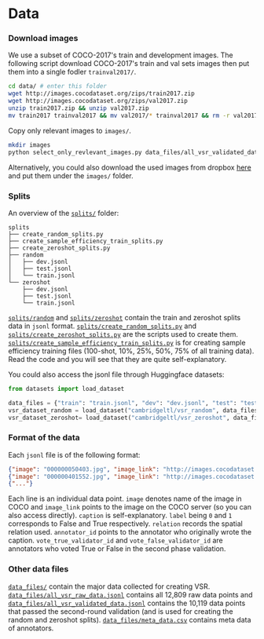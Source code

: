 # Data 

### Download images
We use a subset of COCO-2017's train and development images. The following script download COCO-2017's train and val sets images then put them into a single fodler `trainval2017/`.

```bash
cd data/ # enter this folder 
wget http://images.cocodataset.org/zips/train2017.zip
wget http://images.cocodataset.org/zips/val2017.zip
unzip train2017.zip && unzip val2017.zip
mv train2017 trainval2017 && mv val2017/* trainval2017 && rm -r val2017
```
Copy only relevant images to `images/`.
```bash
mkdir images
python select_only_revlevant_images.py data_files/all_vsr_validated_data.jsonl/  trainval2017/ images/
```

Alternatively, you could also download the used images from dropbox [here](https://www.dropbox.com/s/0s3bj25s62crjh2/vsr_images.zip?dl=0) and put them under the `images/` folder.

### Splits
An overview of the [`splits/`](https://github.com/cambridgeltl/visual-spatial-reasoning/tree/master/data/splits) folder:
```
splits
├── create_random_splits.py
├── create_sample_efficiency_train_splits.py
├── create_zeroshot_splits.py
├── random
│   ├── dev.jsonl
│   ├── test.jsonl
│   └── train.jsonl
└── zeroshot
    ├── dev.jsonl
    ├── test.jsonl
    └── train.jsonl
```

[`splits/random`](https://github.com/cambridgeltl/visual-spatial-reasoning/tree/master/data/splits/random) and [`splits/zeroshot`](https://github.com/cambridgeltl/visual-spatial-reasoning/tree/master/data/splits/zeroshot) contain the train and zeroshot splits data in `jsonl` format. [`splits/create_random_splits.py`](https://github.com/cambridgeltl/visual-spatial-reasoning/tree/master/data/splits/create_random_splits.py) and [`splits/create_zeroshot_splits.py`](https://github.com/cambridgeltl/visual-spatial-reasoning/tree/master/data/splits/create_zeroshot_splits.py) are the scripts used to create them. [`splits/create_sample_efficiency_train_splits.py`](https://github.com/cambridgeltl/visual-spatial-reasoning/tree/master/data/splits/create_sample_efficiency_train_splits.py) is for creating sample efficiency training files (100-shot, 10\%, 25\%, 50\%, 75\% of all training data). Read the code and you will see that they are quite self-explanatory.

You could also access the jsonl file through Huggingface datasets:
```python
from datasets import load_dataset

data_files = {"train": "train.jsonl", "dev": "dev.jsonl", "test": "test.jsonl"}
vsr_dataset_random = load_dataset("cambridgeltl/vsr_random", data_files=data_files)
vsr_dataset_zeroshot= load_dataset("cambridgeltl/vsr_zeroshot", data_files=data_files)
```

### Format of the data
Each `jsonl` file is of the following format:
```json
{"image": "000000050403.jpg", "image_link": "http://images.cocodataset.org/train2017/000000050403.jpg", "caption": "The teddy bear is in front of the person.", "label": 1, "relation": "in front of", "annotator_id": 31, "vote_true_validator_id": [2, 6], "vote_false_validator_id": []}
{"image": "000000401552.jpg", "image_link": "http://images.cocodataset.org/train2017/000000401552.jpg", "caption": "The umbrella is far away from the motorcycle.", "label": 0, "relation": "far away from", "annotator_id": 2, "vote_true_validator_id": [], "vote_false_validator_id": [2, 9, 1]}
{"..."}
```
Each line is an individual data point.
`image` denotes name of the image in COCO and `image_link` points to the image on the COCO server (so you can also access directly). `caption` is self-explanatory. `label` being `0` and `1` corresponds to False and True respectively. `relation` records the spatial relation used. `annotator_id` points to the annotator who originally wrote the caption. `vote_true_validator_id` and `vote_false_validator_id` are annotators who voted True or False in the second phase validation.

### Other data files
[`data_files/`](https://github.com/cambridgeltl/visual-spatial-reasoning/tree/master/data/data_files) contain the major data collected for creating VSR. [`data_files/all_vsr_raw_data.jsonl`](https://github.com/cambridgeltl/visual-spatial-reasoning/tree/master/data/data_files/all_vsr_raw_data.jsonl) contains all 12,809 raw data points and [`data_files/all_vsr_validated_data.jsonl`](https://github.com/cambridgeltl/visual-spatial-reasoning/tree/master/data/data_files/all_vsr_validated_data.jsonl) contains the 10,119 data points that passed the second-round validation (and is used for creating the random and zeroshot splits). [`data_files/meta_data.csv`](https://github.com/cambridgeltl/visual-spatial-reasoning/tree/master/data/data_files/meta_data.jsonl) contains meta data of annotators.

